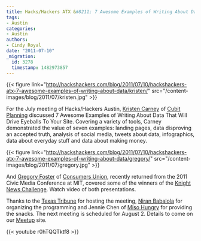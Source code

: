```yaml
---
title: Hacks/Hackers ATX &#8211; 7 Awesome Examples of Writing About Data
tags:
- Austin
categories:
- Austin
authors:
- Cindy Royal
date: "2011-07-10"
_migration:
  id: 3278
  timestamp: 1482973857
---
```


{{< figure link="http://hackshackers.com/blog/2011/07/10/hackshackers-atx-7-awesome-examples-of-writing-about-data/kristen/" src="/content-images/blog/2011/07/kristen.jpg" >}}

For the July meeting of Hacks/Hackers Austin, [Kristen Carney][1] of [Cubit Planning][2] discussed 7 Awesome Examples of Writing About Data That Will Drive Eyeballs To Your Site. Covering a variety of tools, Carney demonstrated the value of seven examples: landing pages, data disproving an accepted truth, analysis of social media, tweets about data, infographics, data about everyday stuff and data about making money.

{{< figure link="http://hackshackers.com/blog/2011/07/10/hackshackers-atx-7-awesome-examples-of-writing-about-data/gregory/" src="/content-images/blog/2011/07/gregory.jpg" >}}

And [Gregory Foster][3] of [Consumers Union][4], recently returned from the 2011 Civic Media Conference at MIT, covered some of the winners of the [Knight News Challenge][5]. Watch video of both presentations.

Thanks to the [Texas Tribune][6] for hosting the meeting, [Niran Babalola][7] for organizing the programming and Jennie Chen of [Miso Hungry][8] for providing the snacks. The next meeting is scheduled for August 2. Details to come on our [Meetup][9] site.

{{< youtube r0hTQQTktf8 >}}

 [1]: http://twitter.com/kristenkcarney
 [2]: http://www.cubitplanning.com/
 [3]: http://twitter.com/gregoryfoster
 [4]: http://www.consumersunion.org/
 [5]: http://knightfoundation.org/funding-initiatives/knight-news-challenge/
 [6]: http://texastribune.org
 [7]: http://twitter.com/niran
 [8]: http://misohungrynow.blogspot.com/
 [9]: http://meetupaustin.hackshackers.com/